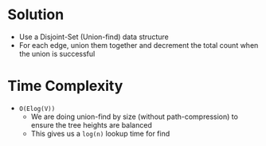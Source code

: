 # Solution
- Use a Disjoint-Set (Union-find) data structure
- For each edge, union them together and decrement the total count when the union is successful

# Time Complexity
- `O(Elog(V))`
  - We are doing union-find by size (without path-compression) to ensure the tree heights are balanced
  - This gives us a `log(n)` lookup time for find